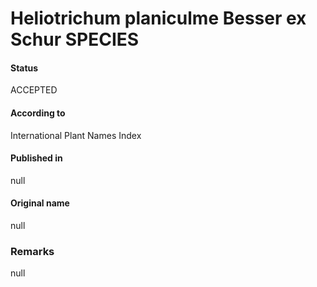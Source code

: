# Heliotrichum planiculme Besser ex Schur SPECIES

#### Status
ACCEPTED

#### According to
International Plant Names Index

#### Published in
null

#### Original name
null

### Remarks
null